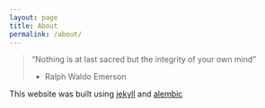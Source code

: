 ```yaml
---
layout: page
title: About
permalink: /about/
---
```


> “Nothing is at last sacred but the integrity of your own mind” 
> - Ralph Waldo Emerson


This website was built using [jekyll][jekyll-organization] and [alembic](https://github.com/daviddarnes/alembic/)


[jekyll-organization]: https://github.com/jekyll
